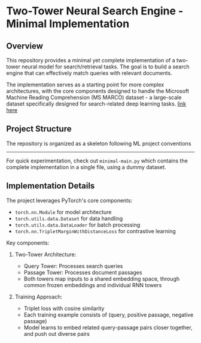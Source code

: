 # Two-Tower Neural Search Engine - Minimal Implementation

## Overview
This repository provides a minimal yet complete implementation of a two-tower neural model for search/retrieval tasks. The goal is to build a search engine that can effectively match queries with relevant documents.

The implementation serves as a starting point for more complex architectures, with the core components designed to handle the Microsoft Machine Reading Comprehension (MS MARCO) dataset - a large-scale dataset specifically designed for search-related deep learning tasks. [link here](https://huggingface.co/datasets/microsoft/ms_marco/viewer)

## Project Structure
The repository is organized as a skeleton following ML project conventions

---

For quick experimentation, check out `minimal-main.py` which contains the complete implementation in a single file, using a dummy dataset.

## Implementation Details
The project leverages PyTorch's core components:
- `torch.nn.Module` for model architecture
- `torch.utils.data.Dataset` for data handling
- `torch.utils.data.DataLoader` for batch processing
- `torch.nn.TripletMarginWithDistanceLoss` for contrastive learning

Key components:
1. Two-Tower Architecture:
   - Query Tower: Processes search queries
   - Passage Tower: Processes document passages
   - Both towers map inputs to a shared embedding space, through common frozen embeddings and individual RNN towers

2. Training Approach:
   - Triplet loss with cosine similarity
   - Each training example consists of (query, positive passage, negative passage)
   - Model learns to embed related query-passage pairs closer together, and push out diverse pairs
